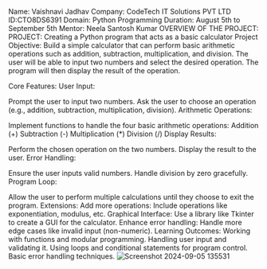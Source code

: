 Name: Vaishnavi Jadhav
Company: CodeTech IT Solutions PVT LTD
ID:CTO8DS6391
Domain: Python Programming
Duration: August 5th to September 5th
Mentor: Neela Santosh Kumar
OVERVIEW OF THE PROJECT:
PROJECT: Creating a Python program that acts as a basic calculator
Project Objective:
Build a simple calculator that can perform basic arithmetic operations such as addition, subtraction, multiplication, and division. The user will be able to input two numbers and select the desired operation. The program will then display the result of the operation.

Core Features:
User Input:

Prompt the user to input two numbers.
Ask the user to choose an operation (e.g., addition, subtraction, multiplication, division).
Arithmetic Operations:

Implement functions to handle the four basic arithmetic operations:
Addition (+)
Subtraction (-)
Multiplication (*)
Division (/)
Display Results:

Perform the chosen operation on the two numbers.
Display the result to the user.
Error Handling:

Ensure the user inputs valid numbers.
Handle division by zero gracefully.
Program Loop:

Allow the user to perform multiple calculations until they choose to exit the program.
Extensions:
Add more operations: Include operations like exponentiation, modulus, etc.
Graphical Interface: Use a library like Tkinter to create a GUI for the calculator.
Enhance error handling: Handle more edge cases like invalid input (non-numeric).
Learning Outcomes:
Working with functions and modular programming.
Handling user input and validating it.
Using loops and conditional statements for program control.
Basic error handling techniques.
![Screenshot 2024-09-05 135531](https://github.com/user-attachments/assets/5aec97fb-4890-4076-a052-fff7f4ba3c2d)

